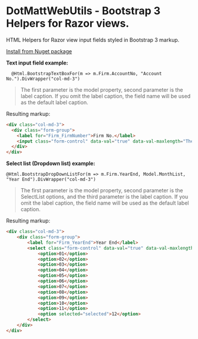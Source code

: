# DotMattWebUtils - Bootstrap 3 Helpers for Razor views.
HTML Helpers for Razor view input fields styled in Bootstrap 3 markup.

[Install from Nuget package](https://www.nuget.org/packages/DotMattWebUtils/)

**Text input field example:**

```
  @Html.BootstrapTextBoxFor(m => m.Firm.AccountNo, "Account No.").DivWrapper("col-md-3")
```  
> The first parameter is the model property, second parameter is the label caption. If you omit the label caption, the field name will be used as the default label caption.

Resulting markup:
```html
<div class="col-md-3">
  <div class="form-group">
    <label for="Firm_FirmNumber">Firm No.</label>
    <input class="form-control" data-val="true" data-val-maxlength="The field FirmNumber must be a string or array type with a maximum length of &#39;5&#39;." data-val-maxlength-max="5" data-val-required="The FirmNumber field is required." id="Firm_FirmNumber" name="Firm.FirmNumber" type="text" value="001" />
  </div>
</div>
```

**Select list (Dropdown list) example:**

```
@Html.BootstrapDropDownListFor(m => m.Firm.YearEnd, Model.MonthList, "Year End").DivWrapper("col-md-3")
```
> The first parameter is the model property, second parameter is the SelectList options, and the third parameter is the label caption. If you omit the label caption, the field name will be used as the default label caption.

Resulting markup:
```html
<div class="col-md-3">
    <div class="form-group">
        <label for="Firm_YearEnd">Year End</label>
        <select class="form-control" data-val="true" data-val-maxlength="The field YearEnd must be a string or array type with a maximum length of &#39;2&#39;." data-val-maxlength-max="2" id="Firm_YearEnd" name="Firm.YearEnd">
            <option>01</option>
            <option>02</option>
            <option>03</option>
            <option>04</option>
            <option>05</option>
            <option>06</option>
            <option>07</option>
            <option>08</option>
            <option>09</option>
            <option>10</option>
            <option>11</option>
            <option selected="selected">12</option>
        </select>
    </div>
</div>
```
